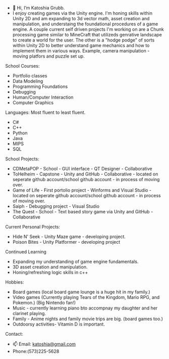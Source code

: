 - 👋 Hi, I’m Katoshia Grubb. 
- I enjoy creating games via the Unity engine. I'm honing skills within Unity 2D and am expanding to 3d vector math, asset creation and manipulation, and understaing the foundational procedures of a game engine. A couple current self driven projects I'm working on are a Chunk processing game similar to MineCraft that utilizeds genrative landscape to create a world for the user. The other is a "hodge podge" of sorts within Unity 2D to better understand game mechanics and how to implement them in various ways. Example, camera manipulation - moving platfors and puzzle set up. 

School Courses:
- Portfolio classes
- Data Modeling
- Programming Foundations
- Debugging
- Human/Computer Interaction
- Computer Graphics

Languages: Most fluent to least fluent.
- C#
- C++
- Python
- Java
- MIPS
- SQL

School Projects:
-  CDMetaPOP - School - GUI interface - QT Designer - Collaborative
-  ToHelheim - Capstone - Unity and GitHub - Collaborative - located on seperate github account/school github account - in process of moving over.
-  Game of Life - First portolio project - Winforms and Visual Studio - located on seperate github account/school github account - in process of moving over.
-  Saiph - Debugging project - Visual Studio
-  The Quest - School - Text based story game via Unity and GitHub - Collaborative

Current Personal Projects:
- Hide N' Seek - Unity Maze game - developing project.
- Poison Bites - Unity Platformer - developing project

Continued Learning
- Expanding my understanding of game engine fundamentals.
- 3D asset creation and manipulation.
- Honing/refreshing logic skills in c++

Hobbies:
- Board games (local board game lounge is a huge hit in my family.)
- Video games (Currently playing Tears of the Kingdom, Mario RPG, and Pokemon.) (Big Nintendo fan!)
- Music - currently learning piano bto accompnay my daughter and her clarinet playing.
- Family - Anime nights and family movie trips are big. (board games too.)
- Outdoorsy activities- Vitamin D is important.

Contact:
- 📫 Email: katoshia@gmail.com
- Phone:(573)225-5628

<!---
katoshia/katoshia is a ✨ special ✨ repository because its `README.md` (this file) appears on your GitHub profile.
You can click the Preview link to take a look at your changes.
--->
